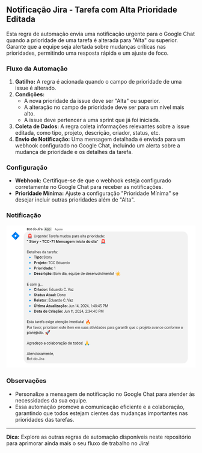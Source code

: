 ## Notificação Jira - Tarefa com Alta Prioridade Editada

Esta regra de automação envia uma notificação urgente para o Google Chat quando a prioridade de uma tarefa é alterada para "Alta" ou superior. Garante que a equipe seja alertada sobre mudanças críticas nas prioridades, permitindo uma resposta rápida e um ajuste de foco.

### Fluxo da Automação

1. **Gatilho:** A regra é acionada quando o campo de prioridade de uma issue é alterado.
2. **Condições:**
    * A nova prioridade da issue deve ser "Alta" ou superior.
    * A alteração no campo de prioridade deve ser para um nível mais alto.
    * A issue deve pertencer a uma sprint que já foi iniciada.
3. **Coleta de Dados:** A regra coleta informações relevantes sobre a issue editada, como tipo, projeto, descrição, criador, status, etc.
4. **Envio de Notificação:** Uma mensagem detalhada é enviada para um webhook configurado no Google Chat, incluindo um alerta sobre a mudança de prioridade e os detalhes da tarefa.

### Configuração

* **Webhook:** Certifique-se de que o webhook esteja configurado corretamente no Google Chat para receber as notificações.
* **Prioridade Mínima:** Ajuste a configuração "Prioridade Mínima" se desejar incluir outras prioridades além de "Alta".

### Notificação

![Imagem notificao!](/tarefa-alta-prioridade-editada/images/img.png "Imagem da notificação no Google Chat")


### Observações

* Personalize a mensagem de notificação no Google Chat para atender às necessidades da sua equipe.
* Essa automação promove a comunicação eficiente e a colaboração, garantindo que todos estejam cientes das mudanças importantes nas prioridades das tarefas.

---

**Dica:** Explore as outras regras de automação disponíveis neste repositório para aprimorar ainda mais o seu fluxo de trabalho no Jira!